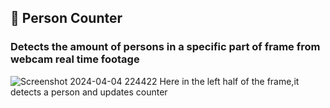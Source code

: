 ## 🧑 Person Counter 
### Detects the amount of persons in a specific part of frame from webcam real time footage
![Screenshot 2024-04-04 224422](https://github.com/ligandro/Computer-Vision-Work/assets/97714265/7cc09806-bfb1-466b-9140-cf5d903f522a)
Here in the left half of the frame,it detects a person and updates counter 
